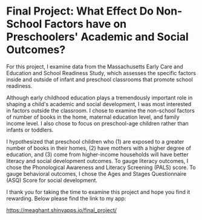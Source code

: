 # Final Project: What Effect Do Non-School Factors have on Preschoolers' Academic and Social Outcomes?

For this project, I examine data from the Massachusetts Early Care and Education and School Readiness Study, which assesses the specific factors inside and outside of infant and preschool classrooms that promote school readiness.

Although early childhood education plays a tremendously important role in shaping a child's academic and social development, I was most interested in factors outside the classroom. I chose to examine the non-school factors of number of books in the home, maternal education level, and family income level. I also chose to focus on preschool-age children rather than infants or toddlers.

I hypothesized that preschool children who (1) are exposed to a greater number of books in their homes, (2) have mothers with a higher degree of education, and (3) come from higher-income households will have better literacy and social development outcomes. To gauge literacy outcomes, I chose the Phonological Awareness and Literacy Screening (PALS) score. To gauge behavioral outcomes, I chose the Ages and Stages Questionnaire (ASQ) Score for social development. 

I thank you for taking the time to examine this project and hope you find it rewarding. Below please find the link to my app:

https://meaghant.shinyapps.io/final_project/

